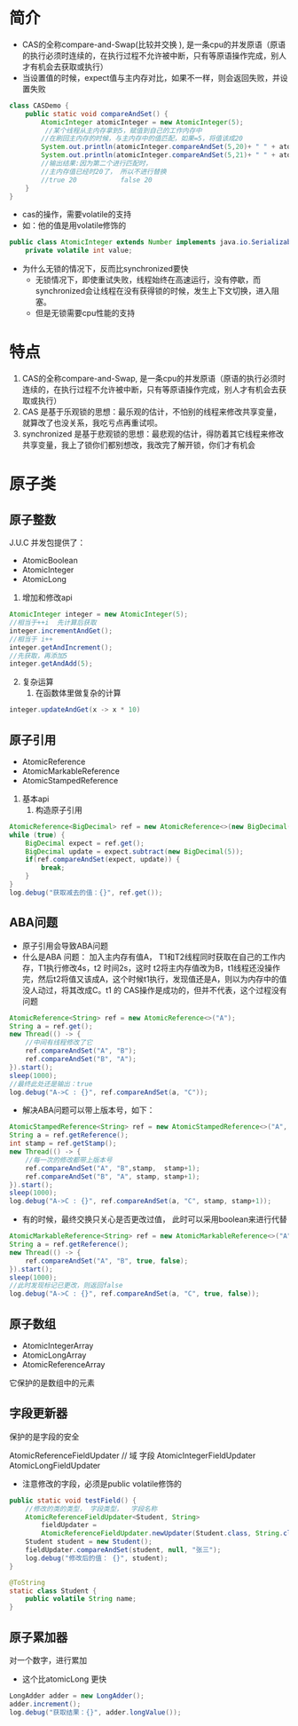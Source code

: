 #
# 简介

- CAS的全称compare-and-Swap(比较并交换 ), 是一条cpu的并发原语（原语的执行必须时连续的，在执行过程不允许被中断，只有等原语操作完成，别人才有机会去获取或执行） 
- 当设置值的时候，expect值与主内存对比，如果不一样，则会返回失败，并设置失败 

```java
class CASDemo {
    public static void compareAndSet() {       
        AtomicInteger atomicInteger = new AtomicInteger(5);
         //某个线程从主内存拿到5，赋值到自己的工作内存中
        //在刷回主内存的时候，与主内存中的值匹配，如果=5，将值该成20
        System.out.println(atomicInteger.compareAndSet(5,20)+ " " + atomicInteger.get());
        System.out.println(atomicInteger.compareAndSet(5,21)+ " " + atomicInteger.get());
        //输出结果:因为第二个进行匹配时，
        //主内存值已经时20了， 所以不进行替换
        //true 20           false 20
    }
}
```

- cas的操作，需要volatile的支持 
- 如：他的值是用volatile修饰的 

```java
public class AtomicInteger extends Number implements java.io.Serializable {
    private volatile int value;
```

- 为什么无锁的情况下，反而比synchronized要快 
  - 无锁情况下，即使重试失败，线程始终在高速运行，没有停歇，而synchronized会让线程在没有获得锁的时候，发生上下文切换，进入阻塞。 
  - 但是无锁需要cpu性能的支持 

# 特点

1. CAS的全称compare-and-Swap, 是一条cpu的并发原语（原语的执行必须时连续的，在执行过程不允许被中断，只有等原语操作完成，别人才有机会去获取或执行）
2. CAS 是基于乐观锁的思想：最乐观的估计，不怕别的线程来修改共享变量，就算改了也没关系，我吃亏点再重试呗。  
3. synchronized 是基于悲观锁的思想：最悲观的估计，得防着其它线程来修改共享变量，我上了锁你们都别想改，我改完了解开锁，你们才有机会  

# 原子类
## 原子整数
J.U.C 并发包提供了： 
- AtomicBoolean
- AtomicInteger
- AtomicLong  

1. 增加和修改api
```java
AtomicInteger integer = new AtomicInteger(5);
//相当于++i  先计算后获取
integer.incrementAndGet();
//相当于 i++
integer.getAndIncrement();
//先获取，再添加5
integer.getAndAdd(5);
```

2. 复杂运算
   1. 在函数体里做复杂的计算

```java
integer.updateAndGet(x -> x * 10)
```

## 原子引用

- AtomicReference
- AtomicMarkableReference
- AtomicStampedReference  

1. 基本api
   1. 构造原子引用

```java
AtomicReference<BigDecimal> ref = new AtomicReference<>(new BigDecimal("10"));
while (true) {
    BigDecimal expect = ref.get();
    BigDecimal update = expect.subtract(new BigDecimal(5));
    if(ref.compareAndSet(expect, update)) {
        break;
    }
}
log.debug("获取减去的值：{}", ref.get());
```

## ABA问题

- 原子引用会导致ABA问题
- 什么是ABA 问题： 加入主内存有值A， T1和T2线程同时获取在自己的工作内存，T1执行修改4s，t2 时间2s，这时 t2将主内存值改为B，t1线程还没操作完，然后t2将值又该成A，这个时候t1执行，发现值还是A，则以为内存中的值没人动过，将其改成C。t1 的  CAS操作是成功的，但并不代表，这个过程没有问题

```java
AtomicReference<String> ref = new AtomicReference<>("A");
String a = ref.get();
new Thread(() -> {
    //中间有线程修改了它
    ref.compareAndSet("A", "B");
    ref.compareAndSet("B", "A");
}).start();
sleep(1000);
//最终此处还是输出：true 
log.debug("A->C : {}", ref.compareAndSet(a, "C"));
```

- 解决ABA问题可以带上版本号，如下：

```java
AtomicStampedReference<String> ref = new AtomicStampedReference<>("A", 0);
String a = ref.getReference();
int stamp = ref.getStamp();
new Thread(() -> {
    //每一次的修改都带上版本号
    ref.compareAndSet("A", "B",stamp,  stamp+1);
    ref.compareAndSet("B", "A", stamp, stamp+1);
}).start();
sleep(1000);
log.debug("A->C : {}", ref.compareAndSet(a, "C", stamp, stamp+1));
```

- 有的时候，最终交换只关心是否更改过值， 此时可以采用boolean来进行代替

```java
AtomicMarkableReference<String> ref = new AtomicMarkableReference<>("A", true);
String a = ref.getReference();
new Thread(() -> {
    ref.compareAndSet("A", "B", true, false);
}).start();
sleep(1000);
//此时发现标记已更改，则返回false
log.debug("A->C : {}", ref.compareAndSet(a, "C", true, false));
```

## 原子数组

- AtomicIntegerArray
- AtomicLongArray
- AtomicReferenceArray  

它保护的是数组中的元素


## 字段更新器

保护的是字段的安全

AtomicReferenceFieldUpdater // 域 字段
AtomicIntegerFieldUpdater
AtomicLongFieldUpdater  

- 注意修改的字段，必须是public volatile修饰的

```java
public static void testField() {
    //修改的类的类型， 字段类型，  字段名称
    AtomicReferenceFieldUpdater<Student, String> 
        fieldUpdater = 
        AtomicReferenceFieldUpdater.newUpdater(Student.class, String.class, "name");
    Student student = new Student();
    fieldUpdater.compareAndSet(student, null, "张三");
    log.debug("修改后的值： {}", student);
}

@ToString
static class Student {
    public volatile String name;
}
```

## 原子累加器

对一个数字，进行累加

- 这个比atomicLong 更快

```java
LongAdder adder = new LongAdder();
adder.increment();
log.debug("获取结果：{}", adder.longValue());
```
